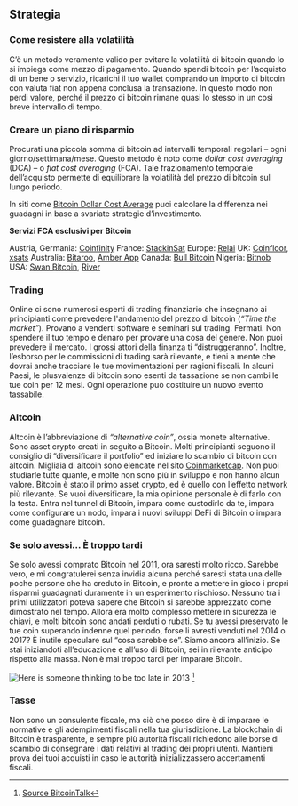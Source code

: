 ## Strategia

### Come resistere alla volatilità
C’è un metodo veramente valido per evitare la volatilità di bitcoin quando lo si impiega come mezzo di pagamento. Quando spendi bitcoin per l’acquisto di un bene o servizio, ricarichi il tuo wallet comprando un importo di bitcoin con valuta fiat non appena conclusa la transazione. In questo modo non perdi valore, perché il prezzo di bitcoin rimane quasi lo stesso in un così breve intervallo di tempo.

### Creare un piano di risparmio
Procurati una piccola somma di bitcoin ad intervalli temporali regolari – ogni giorno/settimana/mese. Questo metodo è noto come _dollar cost averaging_ (DCA) – o _fiat cost averaging_ (FCA). Tale frazionamento temporale dell’acquisto permette di equilibrare la volatilità del prezzo di bitcoin sul lungo periodo.

In siti come [Bitcoin Dollar Cost Average](https://www.bitcoindollarcostaverage.com/) puoi calcolare la differenza nei guadagni in base a svariate strategie d’investimento.

**Servizi FCA esclusivi per Bitcoin**

Austria, Germania: [Coinfinity](https://coinfinity.co/sparplan/?ref=6716)
France: [StackinSat](https://www.stackinsat.com/)
Europe: [Relai](https://relai.ch/)
UK: [Coinfloor](https://coinfloor.co.uk/hodl/), [xsats](https://xsats.com/)
Australia: [Bitaroo](https://support.bitaroo.com.au/hc/en-au/articles/360042838874-Recurring-Buy-DCA-), [Amber App](https://amber.app/)
Canada: [Bull Bitcoin](https://bullbitcoin.com/)
Nigeria: [Bitnob](https://bitnob.com/)
USA: [Swan Bitcoin](https://www.swanbitcoin.com/), [River](https://river.com/)

### Trading
Online ci sono numerosi esperti di trading finanziario che insegnano ai principianti come prevedere l'andamento del prezzo di bitcoin (_“Time the market”_). Provano a venderti software e seminari sul trading. Fermati. Non spendere il tuo tempo e denaro per provare una cosa del genere. Non puoi prevedere il mercato. I grossi attori della finanza ti “distruggeranno”. Inoltre, l’esborso per le commissioni di trading sarà rilevante, e tieni a mente che dovrai anche tracciare le tue movimentazioni per ragioni fiscali. In alcuni Paesi, le plusvalenze di bitcoin sono esenti da tassazione se non cambi le tue coin per 12 mesi. Ogni operazione può costituire un nuovo evento tassabile.

### Altcoin
Altcoin è l’abbreviazione di _“alternative coin”_, ossia monete alternative. Sono asset crypto creati in seguito a Bitcoin. Molti principianti seguono il consiglio di “diversificare il portfolio” ed iniziare lo scambio di bitcoin con altcoin. Migliaia di altcoin sono elencate nel sito [Coinmarketcap](https://coinmarketcap.com/). Non puoi studiarle tutte quante, e molte non sono più in sviluppo e non hanno alcun valore. Bitcoin è stato il primo asset crypto, ed è quello con l’effetto network più rilevante. Se vuoi diversificare, la mia opinione personale è di farlo con la testa. Entra nel tunnel di Bitcoin, impara come custodirlo da te, impara come configurare un nodo, impara i nuovi sviluppi DeFi di Bitcoin o impara come guadagnare bitcoin.

### Se solo avessi… È troppo tardi
Se solo avessi comprato Bitcoin nel 2011, ora saresti molto ricco. Sarebbe vero, e mi congratulerei senza invidia alcuna perché saresti stata una delle poche persone che ha creduto in Bitcoin, e pronte a mettere in gioco i propri risparmi guadagnati duramente in un esperimento rischioso. Nessuno tra i primi utilizzatori poteva sapere che Bitcoin si sarebbe apprezzato come dimostrato nel tempo. Allora era molto complesso mettere in sicurezza le chiavi, e molti bitcoin sono andati perduti o rubati. Se tu avessi preservato le tue coin superando indenne quel periodo, forse li avresti venduti nel 2014 o 2017? È inutile speculare sul “cosa sarebbe se”. Siamo ancora all’inizio. Se stai iniziandoti all’educazione e all’uso di Bitcoin, sei in rilevante anticipo rispetto alla massa. Non è mai troppo tardi per imparare Bitcoin.

![Here is someone thinking to be too late in 2013](resources/_too-late.png) [^73]

### Tasse
Non sono un consulente fiscale, ma ciò che posso dire è di imparare le normative e gli adempimenti fiscali nella tua giurisdizione. La blockchain di Bitcoin è trasparente, e sempre più autorità fiscali richiedono alle borse di scambio di consegnare i dati relativi al trading dei propri utenti. Mantieni prova dei tuoi acquisti in caso le autorità inizializzassero accertamenti fiscali.

[^73]: [Source BitcoinTalk](https://bitcointalk.org/index.php?topic=170725.0)
